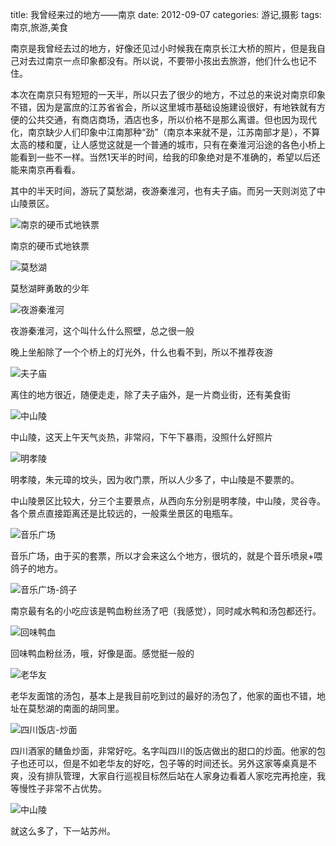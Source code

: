title: 我曾经来过的地方——南京
date: 2012-09-07
categories: 游记,摄影
tags: 南京,旅游,美食

南京是我曾经去过的地方，好像还见过小时候我在南京长江大桥的照片，但是我自己对去过南京一点印象都没有。所以说，不要带小孩出去旅游，他们什么也记不住。

本次在南京只有短短的一天半，所以只去了很少的地方，不过总的来说对南京印象不错，因为是富庶的江苏省省会，所以这里城市基础设施建设很好，有地铁就有方便的公共交通，有商店商场，酒店也多，所以价格不是那么离谱。但也因为现代化，南京缺少人们印象中江南那种“劲”（南京本来就不是，江苏南部才是），不算太高的楼和厦，让人感觉这就是一个普通的城市，只有在秦淮河沿途的各色小桥上能看到一些不一样。当然1天半的时间，给我的印象绝对是不准确的，希望以后还能来南京再看看。

其中的半天时间，游玩了莫愁湖，夜游秦淮河，也有夫子庙。而另一天则浏览了中山陵景区。

![南京的硬币式地铁票](images/IMG_6920.jpg "南京地铁")

南京的硬币式地铁票

![](images/P1010340.jpg "莫愁湖")

莫愁湖畔勇敢的少年

<!--more-->

![](images/P1010373.jpg "夜游秦淮河")

夜游秦淮河，这个叫什么什么照壁，总之很一般

晚上坐船除了一个个桥上的灯光外，什么也看不到，所以不推荐夜游

![](images/P1010388.jpg "夫子庙")

离住的地方很近，随便走走，除了夫子庙外，是一片商业街，还有美食街

![](images/P1010416.jpg "中山陵")

中山陵，这天上午天气炎热，非常闷，下午下暴雨，没照什么好照片

![](images/P1010443.jpg "明孝陵")

明孝陵，朱元璋的坟头，因为收门票，所以人少多了，中山陵是不要票的。

中山陵景区比较大，分三个主要景点，从西向东分别是明孝陵，中山陵，灵谷寺。各个景点直接距离还是比较远的，一般乘坐景区的电瓶车。

![](images/IMG_7079.jpg "音乐广场")

音乐广场，由于买的套票，所以才会来这么个地方，很坑的，就是个音乐喷泉+喂鸽子的地方。

![](images/P1010473.jpg "音乐广场-鸽子")

南京最有名的小吃应该是鸭血粉丝汤了吧（我感觉），同时咸水鸭和汤包都还行。

![](images/P1010390.jpg "回味鸭血")

回味鸭血粉丝汤，哦，好像是面。感觉挺一般的

![](images/IMG_6929.jpg "老华友")

老华友面馆的汤包，基本上是我目前吃到过的最好的汤包了，他家的面也不错，地址在莫愁湖的南面的胡同里。

![](images/IMG_7105.jpg "四川饭店-炒面")

四川酒家的鳝鱼炒面，非常好吃。名字叫四川的饭店做出的甜口的炒面。他家的包子也还可以，但是不如老华友的好吃，包子等的时间还长。另外这家等桌真是不爽，没有排队管理，大家自行巡视目标然后站在人家身边看着人家吃完再抢座，我等慢性子非常不占优势。

![](images/P1010408.jpg "中山陵")

就这么多了，下一站苏州。
